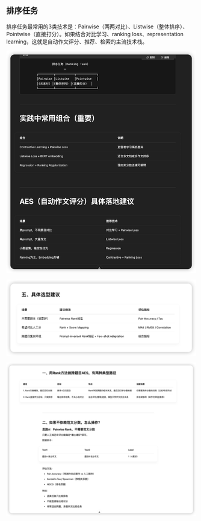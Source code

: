## 排序任务

排序任务最常用的3类技术是：Pairwise（两两对比）、Listwise（整体排序）、Pointwise（直接打分）。如果结合对比学习、ranking loss、representation learning，这就是自动作文评分、推荐、检索的主流技术栈。

![image-20250413213033344](./assets/image-20250413213033344.png)

![image-20250414184456054](./assets/image-20250414184456054.png)

![image-20250414184512481](./assets/image-20250414184512481.png)